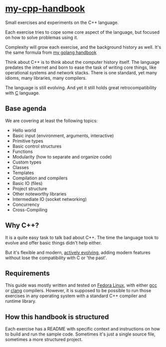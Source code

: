 # [my-cpp-handbook][repo]

Small exercises and experiments on the C++ language.

Each exercise tries to cope some core aspect of the language, but focused on how
to solve problemas using it.

Complexity will grow each exercise, and the background history as well. It's the
same formula from [my golang handbook][my-golang-handbook]

Think about C++ is to think about the computer history itself. The language
predates the internet and born to ease the task of writing core things, like
operational systems and network stacks. There is one standard, yet many idioms,
many libraries, many compilers.

The language is still evolving. And yet it still holds great retrocompatibility
with [C][c] language.

## Base agenda

We are covering at least the following topics:

- Hello world
- Basic input (environment, arguments, interactive)
- Primitive types
- Basic control structures
- Functions
- Modularity (how to separate and organize code)
- Custom types
- Classes
- Templates
- Compilation and compilers
- Basic IO (files)
- Project structure
- Other noteworthy libraries
- Intermediate IO (socket networking)
- Concurrency
- Cross-Compiling

## Why C++?

It is a quite easy task to talk bad about C++. The time the language took to
evolve and offer basic things didn't help either.

But it's flexible and  modern, [actively evolving][cpp-comitee], adding modern
features without lose the compatibility with C or 'the past'.

## Requirements

This guide was mostly written and tested on [Fedora Linux][get-fedora], with
either [gcc][gcc] or [clang][clang] compilers. However, it is supposed to be
possible to run those exercises in any operating system with a standard C++
compiler and runtime library.

## How this handbook is structured

Each exercise has a README with specific context and instructions on how to
build and run the sample code. Sometimes it's just a single source file,
sometimes a more structured project.

[repo]: https://github.com/sombriks/my-cpp-handbook
[my-golang-handbook]: <https://github.com/sombriks/my-golang-handbook>
[c]: https://iso-9899.info/wiki/The_Standard
[cpp-comitee]: https://isocpp.org/std/the-committee
[get-fedora]: https://fedoraproject.org/workstation/
[gcc]: https://gcc.gnu.org/
[clang]: https://clang.llvm.org/cxx_status.html
